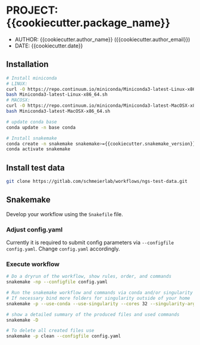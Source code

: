 # PROJECT: {{cookiecutter.package_name}}

- AUTHOR: {{cookiecutter.author_name}} ({{cookiecutter.author_email}})
- DATE: {{cookiecutter.date}} 

## Installation


```bash
# Install miniconda
# LINUX:
curl -O https://repo.continuum.io/miniconda/Miniconda3-latest-Linux-x86_64.sh
bash Miniconda3-latest-Linux-x86_64.sh
# MACOSX:
curl -O https://repo.continuum.io/miniconda/Miniconda3-latest-MacOSX-x86_64.sh
bash Miniconda3-latest-MacOSX-x86_64.sh

# update conda base
conda update -n base conda

# Install snakemake
conda create -n snakemake snakemake>={{cookiecutter.snakemake_version}}
conda activate snakemake
```


## Install test data

```bash
git clone https://gitlab.com/schmeierlab/workflows/ngs-test-data.git
```

## Snakemake

Develop your workflow using the `Snakefile` file. 


### Adjust config.yaml

Currently it is required to submit config parameters via `--configfile config.yaml`.
Change `config.yaml` accordingly.

### Execute workflow

```bash
# Do a dryrun of the workflow, show rules, order, and commands
snakemake -np --configfile config.yaml

# Run the snakemake workflow and commands via conda and/or singularity 
# If necessary bind more folders for singularity outside of your home
snakemake -p --use-conda --use-singularity --cores 32 --singularity-args "--bind /mnt/disk1" --configfile config.yaml 2> logs/run.log 

# show a detailed summary of the produced files and used commands
snakemake -D

# To delete all created files use
snakemake -p clean --configfile config.yaml
```
